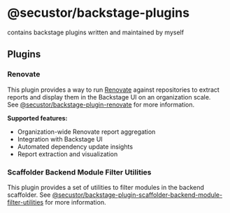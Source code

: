 # @secustor/backstage-plugins

contains backstage plugins written and maintained by myself

## Plugins

### Renovate

This plugin provides a way to run [Renovate](https://github.com/renovatebot/renovate) against repositories to extract reports and display them in the Backstage UI on an organization scale.  
See [@secustor/backstage-plugin-renovate](./plugins/renovate/README.md) for more information.

**Supported features:**

- Organization-wide Renovate report aggregation
- Integration with Backstage UI
- Automated dependency update insights
- Report extraction and visualization

### Scaffolder Backend Module Filter Utilities

This plugin provides a set of utilities to filter modules in the backend scaffolder.
See [@secustor/backstage-plugin-scaffolder-backend-module-filter-utilities](./plugins/scaffolder-backend-module-filter-utilities/README.md) for more information.
